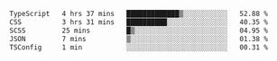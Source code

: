 <!--START_SECTION:waka-->

```txt
TypeScript   4 hrs 37 mins   █████████████▒░░░░░░░░░░░   52.88 %
CSS          3 hrs 31 mins   ██████████░░░░░░░░░░░░░░░   40.35 %
SCSS         25 mins         █▒░░░░░░░░░░░░░░░░░░░░░░░   04.95 %
JSON         7 mins          ▒░░░░░░░░░░░░░░░░░░░░░░░░   01.38 %
TSConfig     1 min           ░░░░░░░░░░░░░░░░░░░░░░░░░   00.31 %
```

<!--END_SECTION:waka-->


<!--
**Leorio21/Leorio21** is a ✨ _special_ ✨ repository because its `README.md` (this file) appears on your GitHub profile.

Here are some ideas to get you started:

- 🔭 I’m currently working on ...
- 🌱 I’m currently learning ...
- 👯 I’m looking to collaborate on ...
- 🤔 I’m looking for help with ...
- 💬 Ask me about ...
- 📫 How to reach me: ...
- 😄 Pronouns: ...
- ⚡ Fun fact: ...
-->
